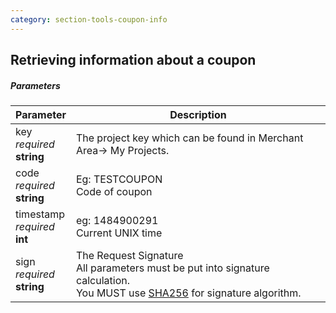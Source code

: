 ```yaml
---
category: section-tools-coupon-info
---
```

## Retrieving information about a coupon

##### Parameters

|Parameter|Description|
|---|---|
|key<br> *required*<br> **string**|The project key which can be found in Merchant Area→ My Projects.|
|code<br> *required*<br> **string**|Eg: TESTCOUPON<br> Code of coupon|
|timestamp<br> *required*<br> **int**|eg: 1484900291<br> Current UNIX time|
|sign<br> *required*<br> **string**|The Request Signature<br> All parameters must be put into signature calculation.<br> You MUST use [SHA256](/reference/signature-calculation) for signature algorithm.|
